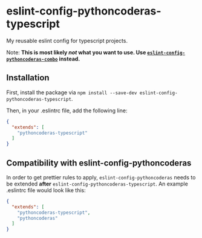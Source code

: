 # eslint-config-pythoncoderas-typescript
My reusable eslint config for typescript projects.

Note: **This is most likely _not_ what you want to use. Use [`eslint-config-pythoncoderas-combo`](https://github.com/PythonCoderAS/eslint-config-pythoncoderas-combo) instead.**

## Installation

First, install the package via `npm install --save-dev eslint-config-pythoncoderas-typescript`.

Then, in your .eslintrc file, add the following line:

```json
{
  "extends": [
    "pythoncoderas-typescript"
  ]
}
```

## Compatibility with eslint-config-pythoncoderas

In order to get prettier rules to apply, `eslint-config-pythoncoderas` needs to be extended **after**
`eslint-config-pythoncoderas-typescript`. An example .eslintrc file would look like this:

```json
{
  "extends": [
    "pythoncoderas-typescript",
    "pythoncoderas"
  ]
}
```
